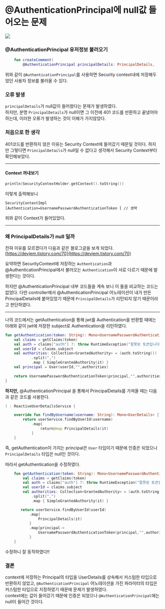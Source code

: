 # @AuthenticationPrincipal에 null값 들어오는 문제

![](https://velog.velcdn.com/images/van1164/post/09a8f5cf-cfd0-4dff-98c5-caec57238df5/image.png)

### @AuthenticationPrincipal 유저정보 불러오기 <a href="#authenticationprincipal" id="authenticationprincipal"></a>

```kotlin
    fun createComment(
        @AuthenticationPrincipal principalDetails: PrincipalDetails,
```

위와 같이 `@AuthenticationPrincipal`를 사용하면 Security context내에 저장해두었던 사용자 정보를 불러올 수 있다.

### 오류 발생 <a href="#undefined" id="undefined"></a>

`principalDetails`가 null값이 들어왔다는 문제가 발생하였다.\
하지만, 분명 `PrincipalDetails`가 null이면 그 이전에 401 코드를 반환하고 끝냈어야하는데, 이러한 오류가 발생하는 것이 이해가 가지않았다.

### 처음으로 한 생각 <a href="#undefined" id="undefined"></a>

401코드를 반환하지 않은 이유는 Security Context에 들어갔기 때문일 것이다. 하지만 그렇다면 `PrincipalDetails`가 null일 수 없다고 생각해서 Security Context부터 확인해보았다.

***

#### Context 꺼내보기 <a href="#context" id="context"></a>

```kotlin
println(SecurityContextHolder.getContext().toString())
```

이렇게 출력해보니

```
SecurityContextImpl [Authentication=UsernamePasswordAuthenticationToken [ // 생략
```

위와 같이 Context가 들어있었다.

***

### 왜 PrincipalDetails가 null 일까 <a href="#principaldetails-null" id="principaldetails-null"></a>

전혀 이유를 모르겠다가 다음과 같은 블로그글을 보게 되었다.\
[https://devjem.tistory.com/70](https://devjem.tistory.com/70)

요약하면 SecurityContext에 저장하는 `Authentication`과 @AuthenticationPrincipal에서 불러오는 `Authentication`이 서로 다르기 때문에 발생한다는 것이다.

하지만 @AuthenticationPrincipal 내부 코드들을 계속 보니 이 둘을 비교하는 코드는 없었다. 다만 controller에서 @AuthenticationPrincipal 어노테이션이 내가 만든 PrincipalDetails에 붙어있었기 때문에 `PrincipalDetails`가 리턴되지 않기 때문이라고 판단하였다.

***

나의 코드에서는 getAuthentication을 통해 jwt를 Authentication을 반환할 때에는 아래와 같이 jwt에 저장한 subject로 Authentication을 리턴하였다.

```kotlin
fun getAuthentication(token: String): Mono<UsernamePasswordAuthenticationToken> { 
	val claims = getClaims(token)
	val auth = claims["auth"] ?: throw RuntimeException("잘못된 토큰입니다.")
    val userId = claims.subject
    val authorities: Collection<GrantedAuthority> = (auth.toString())
            .split(",")
            .map { SimpleGrantedAuthority(it) }
 	val principal = User(userId,"",authorities)
    
	return UsernamePasswordAuthenticationToken(principal,"",authorities)
}
```

**하지만,** @AuthenticationPrincipal 을 통해서 PrincipalDetails를 가져올 때는 다음과 같은 코드를 사용한다.

```kotlin
) : ReactiveUserDetailsService {

    override fun findByUsername(username: String): Mono<UserDetails> {
        return userService.findByUserId(username)
            .map{
                return@map PrincipalDetails(it)
            }
    }
```

즉, getAuthentication이 가지는 principal은 `User` 타입이기 때문에 인증은 되었으나`PrincipalDetails` 타입은 null인 것이다.

따라서 getAuthentication을 수정하였다.

```kotlin
    fun getAuthentication(token: String): Mono<UsernamePasswordAuthenticationToken> {
        val claims = getClaims(token)
        val auth = claims["auth"] ?: throw RuntimeException("잘못된 토큰입니다.")
        val userId = claims.subject
        val authorities: Collection<GrantedAuthority> = (auth.toString())
            .split(",")
            .map { SimpleGrantedAuthority(it) }

       return userService.findByUserId(userId)
           .map{
               PrincipalDetails(it)
           }
           .map{principal->
               UsernamePasswordAuthenticationToken(principal,"",authorities)
           }
    }
```

수정하니 잘 동작하였다!!

### 결론 <a href="#undefined" id="undefined"></a>

context에 저장하는 Principal의 타입을 UserDetails를 상속해서 커스텀한 타입으로 반환하지 않았고, `@AuthenticationPrincipal` 어노테이션을 가진 파라미터의 타입은 커스텀한 타입으로 지정하였기 때문에 문제가 발생하였다.\
context에는 값이 들어갔기 때문에 인증은 되었으나 `@AuthenticationPrincipal`에는 null이 들어간 것이다.
